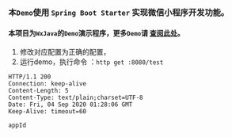 
### 本`Demo`使用 `Spring Boot Starter` 实现微信小程序开发功能。

#### 本项目为`WxJava`的`Demo`演示程序，更多`Demo`请 [查阅此处](https://github.com/Wechat-Group/WxJava/blob/master/demo.md)。


1. 修改对应配置为正确的配置，
2. 运行demo，执行命令 ：`http get :8080/test`

```
HTTP/1.1 200
Connection: keep-alive
Content-Length: 5
Content-Type: text/plain;charset=UTF-8
Date: Fri, 04 Sep 2020 01:28:06 GMT
Keep-Alive: timeout=60

appId
```
